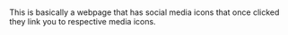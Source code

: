 ###

This is basically a webpage that has   social media icons that once clicked they link you to respective media icons.






